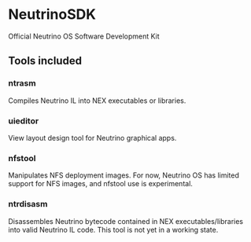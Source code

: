 # NeutrinoSDK
Official Neutrino OS Software Development Kit

## Tools included
### ntrasm
Compiles Neutrino IL into NEX executables or libraries.
### uieditor
View layout design tool for Neutrino graphical apps.
### nfstool
Manipulates NFS deployment images. For now, Neutrino OS has limited support for NFS images, and nfstool use is experimental.
### ntrdisasm
Disassembles Neutrino bytecode contained in NEX executables/libraries into valid Neutrino IL code. This tool is not yet in a working state.
